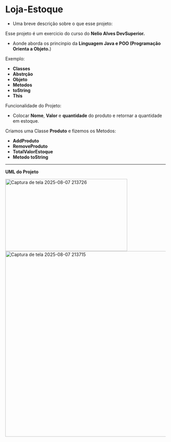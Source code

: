# Loja-Estoque

* Uma breve descrição sobre o que esse projeto:

Esse projeto é um exercicio do curso do **Nelio Alves DevSuperior.**

* Aonde aborda os princinpio da **Linguagem Java e POO (Programação Orienta a Objeto.**)


Exemplo:

* **Classes**
* **Abstrção**
* **Objeto**
* **Metodos**
* **toString**
* **This**


Funcionalidade do Projeto: 
* Colocar **Nome**, **Valor** e **quantidade** do produto e retornar a quantidade em estoque.

Criamos uma Classe **Produto** e fizemos os Metodos:
* **AddProduto**
* **RemoveProduto**
* **TotalValorEstoque**
* **Metodo toString**
* **
**UML do Projeto**

<img width="383" height="226" alt="Captura de tela 2025-08-07 213726" src="https://github.com/user-attachments/assets/49bc41c0-138b-4c9b-9c27-cf43c10eef09" />
<img width="847" height="581" alt="Captura de tela 2025-08-07 213715" src="https://github.com/user-attachments/assets/a087d1a9-8cf1-4aac-acc3-571507ffc11a" />

